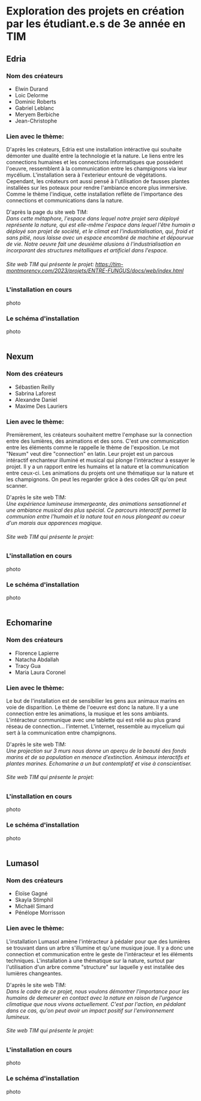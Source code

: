 # Exploration des projets en création par les étudiant.e.s de 3e année en TIM

## Edria 

### Nom des créateurs

- Elwin Durand
- Loic Delorme
- Dominic Roberts
- Gabriel Leblanc
- Meryem Berbiche
- Jean-Christophe

### Lien avec le thème:
D'après les créateurs, Edria est une installation intéractive qui souhaite démonter une dualité entre la technologie et la nature. Le liens entre les connections humaines et les connections informatiques que possèdent l'oeuvre, ressemblent à la communication entre les champignons via leur mycélium. L'installation sera à l'exterieur entouré de végétations. Cependant, les créateurs ont aussi pensé à l'utilisation de fausses plantes installées sur les poteaux pour rendre l'ambiance encore plus immersive. Comme le thème l'indique, cette installation reflète de l'importance des connections et communications dans la nature.

D'après la page du site web TIM:<br>
<i>Dans cette métaphore, l'espace dans lequel notre projet sera déployé représente la nature, qui est elle-même l'espace dans lequel l'être humain a déployé son projet de société, et le climat est l'industrialisation, qui, froid et sans pitié, nous laisse avec un espace encombré de machine et dépourvue de vie. Notre oeuvre fait une deuxième alusions à l'industrialisation en incorporant des structures métalliques et artificiel dans l'espace.</i>
###### Site web TIM qui présente le projet: https://tim-montmorency.com/2023/projets/ENTRE-FUNGUS/docs/web/index.html

### L'installation en cours
photo
### Le schéma d'installation
photo
<br>
<br>
## Nexum
### Nom des créateurs
- Sébastien Reilly
- Sabrina Laforest
- Alexandre Daniel
- Maxime Des Lauriers

### Lien avec le thème:
Premièrement, les créateurs souhaitent mettre l'emphase sur la connection entre des lumières, des animations et des sons. C'est une communication entre les éléments comme le rappelle le thème de l'exposition. Le mot "Nexum" veut dire "connection" en latin. Leur projet est un parcous intéractif enchanteur illuminé et musical qui plonge l'intéracteur à essayer le projet. Il y a un rapport entre les humains et la nature et la communication entre ceux-ci. Les animations du projets ont une thématique sur la nature et les champignons. On peut les regarder grâce à des codes QR qu'on peut scanner. 

D'après le site web TIM:<br>
<i>Une expérience lumineuse immergeante, des animations sensationnel et une ambiance musical des plus spécial. Ce parcours interactif permet la communion entre l'humain et la nature tout en nous plongeant au coeur d'un marais aux apparences magique.</i>
###### Site web TIM qui présente le projet: 

### L'installation en cours
photo
### Le schéma d'installation
photo
<br>
<br>

## Echomarine
### Nom des créateurs
- Florence Lapierre
- Natacha Abdallah
- Tracy Gua
- Maria Laura Coronel

### Lien avec le thème:
Le but de l'installation est de sensibilier les gens aux animaux marins en voie de disparition. Le thème de l'oeuvre est donc la nature. Il y a une connection entre les animations, la musique et les sons ambiants. L'intéracteur communique avec une tablette qui est relié au plus grand réseau de connection... l'internet. L'internet, ressemble au mycelium qui sert à la communication entre champignons.

D'après le site web TIM:<br>
<i>Une projection sur 3 murs nous donne un aperçu de la beauté des fonds marins et de sa population en menace d’extinction. Animaux interactifs et plantes marines. Echomarine a un but contemplatif et vise à conscientiser.</i>
###### Site web TIM qui présente le projet: 

### L'installation en cours
photo
### Le schéma d'installation
photo
<br>
<br>

## Lumasol
### Nom des créateurs
- Éloïse Gagné
- Skayla Stimphil
- Michaël Simard
- Pénélope Morrisson

### Lien avec le thème:
L'installation Lumasol amène l'intéracteur à pédaler pour que des lumières se trouvant dans un arbre s'illumine et qu'une musique joue. Il y a donc une connection et communication entre le geste de l'intéracteur et les éléments techniques. L'installation à une thématique sur la nature, surtout par l'utilisation d'un arbre comme "structure" sur laquelle y est installée des lumières changeantes.

D'après le site web TIM:<br>
<i>Dans le cadre de ce projet, nous voulons démontrer l'importance pour les humains de demeurer en contact avec la nature en raison de l'urgence climatique que nous vivons actuellement. C'est par l'action, en pédalant dans ce cas, qu'on peut avoir un impact positif sur l'environnement lumineux.</i>
###### Site web TIM qui présente le projet: 

### L'installation en cours
photo
### Le schéma d'installation
photo
<br>
<br>

